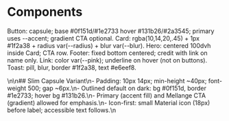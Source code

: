 ﻿# Components

Button: capsule; base #0f151d/#1e2733 hover #131b26/#2a3545; primary uses --accent; gradient CTA optional.
Card: rgba(10,14,20,.45) + 1px #1f2a38 + radius var(--radius) + blur var(--blur).
Hero: centered 100dvh inside Card; CTA row.
Footer: fixed bottom centered; credit with link on name only.
Link: color var(--pink); underline on hover (not on buttons).
Toast: pill, blur, border #1f2a38, text #e6eef8.

\n\n## Slim Capsule Variant\n- Padding: 10px 14px; min-height ~40px; font-weight 500; gap ~6px.\n- Outlined default on dark: bg #0f151d, border #1e2733; hover bg #131b26.\n- Primary (accent fill) and Mellange CTA (gradient) allowed for emphasis.\n- Icon-first: small Material icon (18px) before label; accessible text follows.\n
